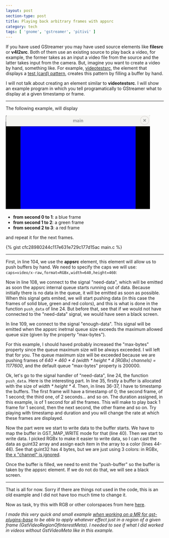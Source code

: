 ```yaml
---
layout: post
section-type: post
title: Playing back arbitrary frames with appsrc
category: tech
tags: [ 'gnome', 'gstreamer', 'pitivi' ]
---
```

If you have used GStreamer you may have used source elements like **filesrc** or **v4l2src**. Both of them use an existing source to play back a video, for example, the former takes as an input a video file from the source and the latter takes input from the camera. But, imagine you want to create a video by hand, something like. For example, [videotestsrc](https://github.com/GStreamer/gst-plugins-base/blob/master/gst/videotestsrc/videotestsrc.c), the element that displays a [test (card) pattern](https://en.wikipedia.org/wiki/Test_card), creates this pattern by filling a buffer by hand.

I will not talk about creating an element similar to **videotestsrc**. I will show an example program in which you tell programatically to GStreamer what to display at a given timestamp or frame.

------

The following example, will display

![appsrc-example-colors.gif](/img/posts/appsrc-example-colors.gif)

- **from second 0 to 1**: a blue frame
- **from second 1 to 2**: a green frame
- **from second 2 to 3**: a red frame

and repeat it for the next frames.

{% gist cfc28980244c117e631e729c177d15ac main.c %}



------

First, in line 104, we use the **appsrc** element, this element will allow us to push buffers by hand. We need to specify the caps we will use: `caps=video/x-raw,format=RGBx,width=640,height=460`:

Now in line 108, we connect to the signal "need-data", which will be emitted as soon the appsrc internal queue starts running out of data. Because initially there is no data in the queue, it will be emitted as soon as possible. When this signal gets emited, we will start pushing data (in this case the frames of solid blue, green and red colors), and this is what is done in the function `push_data` of line 24. But before that, see that if we would not have connected to the "need-data" signal, we would have seen a black screen.

In line 109, we connect to the signal "enough-data". This signal will be emitted when the appsrc inetrnal queue size exceeds the maximum allowed queue size (given by the property "max-bytes").

For this example, I should haved probably increased the "max-bytes" property since the queue maximum size will be always exceeded. I will left that for you. The queue maximum size will be exceeded because we are pushing frames of *640 * 460 * 4 (width * height * 4 [RGBx] channels) = 1177600*, and the default queue "max-bytes" property is 200000.

Ok, let's go to the signal handler of "need-data", line 24, the function `push_data`. Here is the interesting part. In line 35, firstly a buffer is allocated with the size of *width * height * 4*. Then, in lines 36-37, I have to timestamp the buffers. The first frame will have a timestamp of 0; the second frame, of 1 second; the third one, of 2 seconds... and so on. The duration assigned, in this example, is of 1 second for all the frames. This will make to play back 1 frame for 1 second, then the next second, the other frame and so on. Try playing with timestamp and duration and you will change the rate at which these frames are displayed. 

Now the part were we start to write data to the buffer starts. We have to map the buffer in GST_MAP_WRITE mode for that (line 40). Then we start to write data. I picked RGBx to make it easier to write data, so I can cast the data as guint32 array and assign each item in the array to a color (lines 44-46). See that guint32 has 4 bytes, but we are just using 3 colors: in RGBx, [the x "channel" is ignored](https://gstreamer.freedesktop.org/documentation/additional/design/mediatype-video-raw.html?gi-language=c).

Once the buffer is filled, we need to emit the "push-buffer" so the buffer is taken by the appsrc element. If we do not do that, we will see a black screen.

------

That is all for now. Sorry if there are things not used in the code, this is an old example and I did not have too much time to change it.

Now as task, try this with RGB or other colorspaces from here [here](https://gstreamer.freedesktop.org/documentation/additional/design/mediatype-video-raw.html?gi-language=c).

*I made this very quick and small example [when working on a MR for gst-plugins-base](https://gitlab.freedesktop.org/gstreamer/gst-plugins-base/-/merge_requests/626) to be able to apply whatever effect just in a region of a given frame (GstVideoRegionOfInterestMeta). I needed to see if what I did worked in videos without GstVideoMeta like in this example.*
